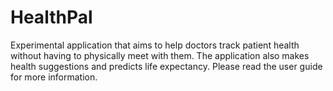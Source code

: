 # HealthPal
Experimental application that aims to help doctors track patient health without having to physically meet with them.
The application also makes health suggestions and predicts life expectancy.
Please read the user guide for more information.
